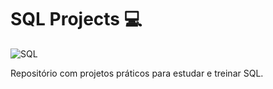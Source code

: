 # SQL Projects 💻
![SQL](https://img.shields.io/badge/SQL-FFC6E9?style=for-the-badge&logo=sqlite&logoColor=white)

Repositório com projetos práticos para estudar e treinar SQL.
